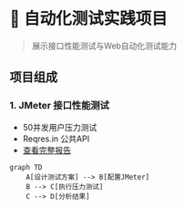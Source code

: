 # 🚀 自动化测试实践项目

> 展示接口性能测试与Web自动化测试能力

## 项目组成

### 1. JMeter 接口性能测试
- 50并发用户压力测试
- Reqres.in 公共API
- [查看完整报告](jmeter-demo/README.md)

```mermaid
graph TD
    A[设计测试方案] --> B[配置JMeter]
    B --> C[执行压力测试]
    C --> D[分析结果]
